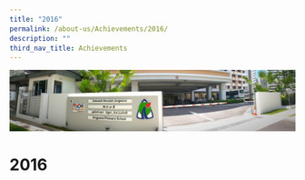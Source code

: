 ```yaml
---
title: "2016"
permalink: /about-us/Achievements/2016/
description: ""
third_nav_title: Achievements
---
```

![](/images/About%20Us.jpg)

2016
====